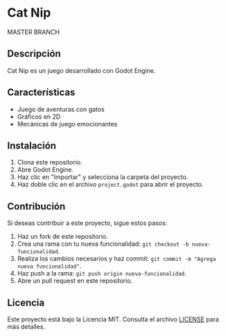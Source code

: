 # Cat Nip
MASTER  BRANCH
## Descripción
Cat Nip es un juego desarrollado con Godot Engine.

## Características
- Juego de aventuras con gatos
- Gráficos en 2D
- Mecánicas de juego emocionantes

## Instalación
1. Clona este repositorio.
2. Abre Godot Engine.
3. Haz clic en "Importar" y selecciona la carpeta del proyecto.
4. Haz doble clic en el archivo `project.godot` para abrir el proyecto.

## Contribución
Si deseas contribuir a este proyecto, sigue estos pasos:
1. Haz un fork de este repositorio.
2. Crea una rama con tu nueva funcionalidad: `git checkout -b nueva-funcionalidad`.
3. Realiza los cambios necesarios y haz commit: `git commit -m "Agrega nueva funcionalidad"`.
4. Haz push a la rama: `git push origin nueva-funcionalidad`.
5. Abre un pull request en este repositorio.

## Licencia
Este proyecto está bajo la Licencia MIT. Consulta el archivo [LICENSE](./LICENSE) para más detalles.
